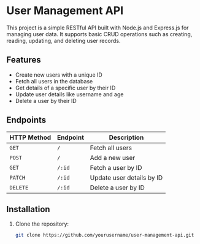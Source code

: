 # User Management API

This project is a simple RESTful API built with Node.js and Express.js for managing user data. It supports basic CRUD operations such as creating, reading, updating, and deleting user records.

## Features

- Create new users with a unique ID
- Fetch all users in the database
- Get details of a specific user by their ID
- Update user details like username and age
- Delete a user by their ID

## Endpoints

| HTTP Method | Endpoint       | Description                    |
|-------------|----------------|--------------------------------|
| `GET`       | `/`            | Fetch all users               |
| `POST`      | `/`            | Add a new user                |
| `GET`       | `/:id`         | Fetch a user by ID            |
| `PATCH`     | `/:id`         | Update user details by ID     |
| `DELETE`    | `/:id`         | Delete a user by ID           |

## Installation

1. Clone the repository:
   ```bash
   git clone https://github.com/yourusername/user-management-api.git

